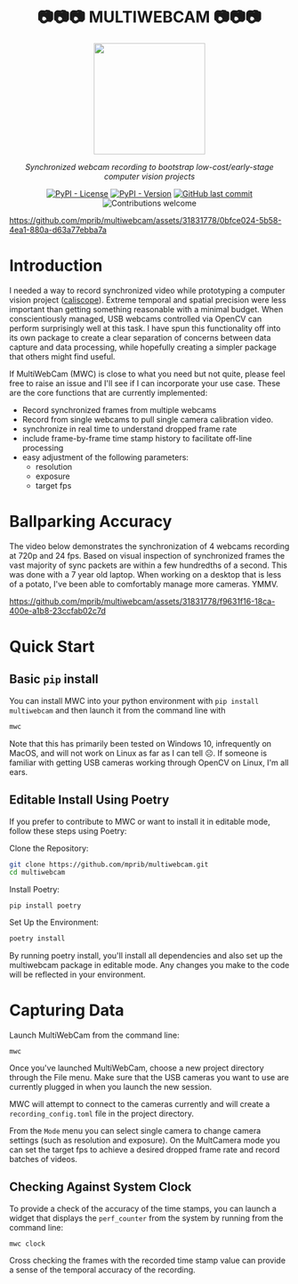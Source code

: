 


<div align="center">  

# 📷📷📷 MULTIWEBCAM 📷📷📷
  
  <img src = "https://github.com/mprib/multiwebcam/assets/31831778/73636fdb-c5a1-4f29-af7d-418a1072b0be" width = "200">

*Synchronized webcam recording to bootstrap low-cost/early-stage computer vision projects*

</div>

<div align="center">
  
[![PyPI - License](https://img.shields.io/pypi/l/multiwebcam?color=blue)](https://www.gnu.org/licenses/lgpl-3.0.en.html)
[![PyPI - Version](https://img.shields.io/pypi/v/multiwebcam?color=blue)](https://pypi.org/project/multiwebcam/)
[![GitHub last commit](https://img.shields.io/github/last-commit/mprib/multiwebcam.svg)](https://github.com/mprib/multiwebcam/commits)
![Contributions welcome](https://img.shields.io/badge/contributions-welcome-brightgreen.svg)

</div>



https://github.com/mprib/multiwebcam/assets/31831778/0bfce024-5b58-4ea1-880a-d63a77ebba7a


# Introduction

I needed a way to record synchronized video while prototyping a computer vision project ([caliscope](https://github.com/mprib/caliscope)). Extreme temporal and spatial precision were less important than getting something reasonable with a minimal budget. When conscientiously managed, USB webcams controlled via OpenCV can perform surprisingly well at this task. I have spun this functionality off into its own package to create a clear separation of concerns between data capture and data processing, while hopefully creating a simpler package that others might find useful. 

If MultiWebCam (MWC) is close to what you need but not quite, please feel free to raise an issue and I'll see if I can incorporate your use case. These are the core functions that are currently implemented:

- Record synchronized frames from multiple webcams
- Record from single webcams to pull single camera calibration video.
- synchronize in real time to understand dropped frame rate
- include frame-by-frame time stamp history to facilitate off-line processing
- easy adjustment of the following parameters:
  - resolution
  - exposure
  - target fps

# Ballparking Accuracy

The video below demonstrates the synchronization of 4 webcams recording at 720p and 24 fps. Based on visual inspection of synchronized frames the vast majority of sync packets are within a few hundredths of a second. This was done with a 7 year old laptop. When working on a desktop that is less of a potato, I've been able to comfortably manage more cameras. YMMV.

https://github.com/mprib/multiwebcam/assets/31831778/f9631f16-18ca-400e-a1b8-23ccfab02c7d



# Quick Start
## Basic `pip` install

You can install MWC into your python environment with `pip install multiwebcam` and then launch it from the command line with

```bash
mwc
```

Note that this has primarily been  tested on Windows 10, infrequently on MacOS, and will not work on Linux as far as I can tell ☹️. If someone is familiar with getting USB cameras working through OpenCV on Linux, I'm all ears.



## Editable Install Using Poetry

If you prefer to contribute to MWC or want to install it in editable mode, follow these steps using Poetry:

Clone the Repository:

```bash
git clone https://github.com/mprib/multiwebcam.git
cd multiwebcam
```

Install Poetry:
```
pip install poetry
```

Set Up the Environment:

```bash
poetry install
```

By running poetry install, you'll install all dependencies and also set up the multiwebcam package in editable mode. Any changes you make to the code will be reflected in your environment.

# Capturing Data

Launch MultiWebCam from the command line:

```
mwc
```

Once you've launched MultiWebCam, choose a new project directory through the File menu. Make sure that the USB cameras you want to use are currently plugged in when you launch the new session.

MWC will attempt to connect to the cameras currently and will create a `recording_config.toml` file in the project directory. 

From the `Mode` menu you can select single camera to change camera settings (such as resolution and exposure). On the MultCamera mode you can set the target fps to achieve a desired dropped frame rate and record batches of videos.

## Checking Against System Clock

To provide a check of the accuracy of the time stamps, you can launch a widget that displays the `perf_counter` from the system by running from the command line:

```
mwc clock
```

Cross checking the frames with the recorded time stamp value can provide a sense of the temporal accuracy of the recording. 
